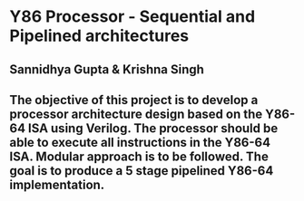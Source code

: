 # Y86 Processor - Sequential and Pipelined architectures

## Sannidhya Gupta & Krishna Singh

## The objective of this project is to develop a processor architecture design based on the Y86-64 ISA using Verilog. The processor should be able to execute all instructions in the Y86-64 ISA. Modular approach is to be followed. The goal is to produce a 5 stage pipelined Y86-64 implementation.
